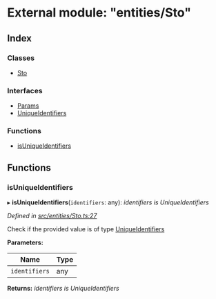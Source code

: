 # External module: "entities/Sto"

## Index

### Classes

* [Sto](../classes/_entities_sto_.sto.md)

### Interfaces

* [Params](../interfaces/_entities_sto_.params.md)
* [UniqueIdentifiers](../interfaces/_entities_sto_.uniqueidentifiers.md)

### Functions

* [isUniqueIdentifiers](_entities_sto_.md#isuniqueidentifiers)

## Functions

###  isUniqueIdentifiers

▸ **isUniqueIdentifiers**(`identifiers`: any): *identifiers is UniqueIdentifiers*

*Defined in [src/entities/Sto.ts:27](https://github.com/PolymathNetwork/polymath-sdk/blob/e8bbc1e/src/entities/Sto.ts#L27)*

Check if the provided value is of type [UniqueIdentifiers](../interfaces/_entities_sto_.uniqueidentifiers.md)

**Parameters:**

Name | Type |
------ | ------ |
`identifiers` | any |

**Returns:** *identifiers is UniqueIdentifiers*
